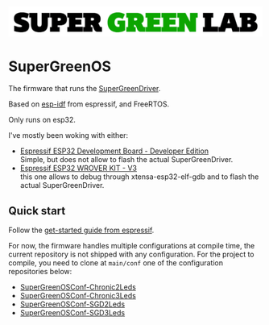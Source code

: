 ![SuperGreenLab](assets/sgl.png?raw=true "SuperGreenLab")

# SuperGreenOS

The firmware that runs the [SuperGreenDriver](https://github.com/supergreenlab/SuperGreenDriver).

Based on [esp-idf](https://github.com/espressif/esp-idf) from espressif, and FreeRTOS.

Only runs on esp32.

I've mostly been woking with either:

- [Espressif ESP32 Development Board - Developer Edition](https://www.adafruit.com/product/3269)  
  Simple, but does not allow to flash the actual SuperGreenDriver.
- [Espressif ESP32 WROVER KIT - V3](https://www.adafruit.com/product/3384)  
  this one allows to debug through xtensa-esp32-elf-gdb and to flash the actual SuperGreenDriver.

## Quick start

Follow the [get-started guide from espressif](https://docs.espressif.com/projects/esp-idf/en/latest/get-started/).

For now, the firmware handles multiple configurations at compile time, the current repository is not shipped with any configuration.
For the project to compile, you need to clone at `main/conf` one of the configuration repositories below:

- [SuperGreenOSConf-Chronic2Leds](https://github.com/supergreenlab/SuperGreenOSConf-Chronic2Leds)
- [SuperGreenOSConf-Chronic3Leds](https://github.com/supergreenlab/SuperGreenOSConf-Chronic3Leds)
- [SuperGreenOSConf-SGD2Leds](https://github.com/supergreenlab/SuperGreenOSConf-SGD2Leds)
- [SuperGreenOSConf-SGD3Leds](https://github.com/supergreenlab/SuperGreenOSConf-SGD3Leds)


